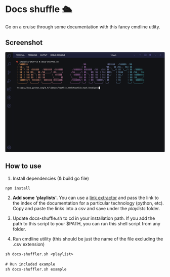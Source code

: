 # Docs shuffle 🛳

Go on a cruise through some documentation with this fancy cmdline utlity.

## Screenshot

![Docs shuffle](./images/docs-shuffle.png)

## How to use

1. Install dependencies (& build go file)
```shell
npm install
```

2. **Add some 'playlists'.** You can use a [link extractor](https://www.iwebtool.com/link_extractor) and pass the link to the index of the documentation for a particular technology (python, etc). Copy and paste the links into a csv and save under the *playlists* folder.

3. Update docs-shuffle.sh to cd in your installation path. If you add the path to this script to your $PATH, you can run this shell script from any folder.

4. Run cmdline utility (this should be just the name of the file excluding the .csv extension)

```shell
sh docs-shuffler.sh <playlist>

# Run included example
sh docs-shuffler.sh example
```